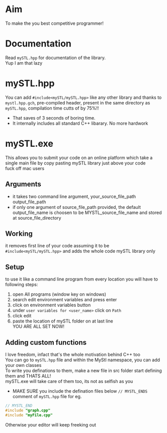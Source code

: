 # Aim
To make the you best competitive programmer!
# Documentation
Read `mySTL.hpp` for documentation of the library.  
Yup I am that lazy
# mySTL.hpp
You can add ```#include<mySTL/mySTL.hpp>``` like any other library and thanks to `mystl.hpp.gch`, pre-compiled header, present in the same directory as `mySTL.hpp`, compilation time cutts of by 75%!!  
- That saves of 3 seconds of boring time.
- It internally includes all standard C++ libarary. No more hardwork
# mySTL.exe 
This allows you to submit your code on an online platform which take a single main file by copy pasting mySTL library just above your code  
fuck off mac users
## Arguments
- it takes two command line argument, your_source_file_path output_file_path  
- if only one argument of source_file_path provided, the default output_file_name is choosen to be MYSTL_source_file_name and stored at source_file_directory
## Working
it removes first line of your code assuming it to be ```#include<mySTL/mySTL.hpp>``` and adds the whole code mySTL library only
## Setup
to use it like a command line program from every location you will have to
following steps:
1. open All programs (window key on windows)
2. search edit environment variables and press enter
3. click on environment variables button
4. under `user variables for <user_name>` click on `Path`
5. click edit
6. paste the location of mySTL folder on at last line  
YOU ARE ALL SET NOW! 
## Adding custom functions
I love freedom, infact that's the whole motivation behind C++ too  
You can go to `mySTL.hpp` file and within the MyStl namespace, you can add your own classes  
To write you definations to them, make a new file in src folder start defining them and THATS ALL!  
mySTL.exe will take care of them too, its not as selfish as you  
- MAKE SURE you include the defination files below `// MYSTL_ENDS` comment of `mySTL.hpp` file for eg. 
```cpp
// MYSTL_END
#include "graph.cpp"
#include "myFile.cpp"
```
Otherwise your editor will keep freeking out